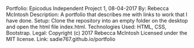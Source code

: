 Portfolio: Epicodus Independent Project 1, 08-04-2017
By: Rebecca McIntosh
Description: A portfolio that describes me with links to work that I have done.
Setup: Clone the repository into an empty folder on the desktop and open the html file index.html.
Technologies Used: HTML, CSS, Bootstrap.
Legal: Copyright (c) 2017 Rebecca McIntosh Licensed under the MIT license.
Link: sadie767.github.io/portfolio
